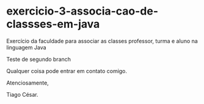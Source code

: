 # exercicio-3-associa-cao-de-classses-em-java
Exercício da faculdade para associar as classes professor, turma e aluno na linguagem Java

Teste de segundo branch

Qualquer coisa pode entrar em contato comigo.

Atenciosamente,

Tiago César.